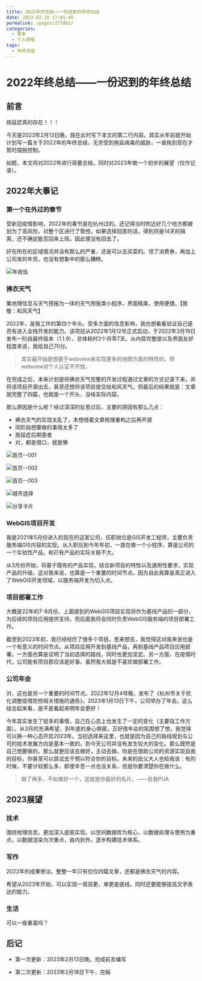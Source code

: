 ```yaml
---
title: 2022年终总结——一份迟到的年终总结
date: 2023-02-18 17:01:45
permalink: /pages/277db2/
categories:
  - 更多
  - 个人感悟
tags:
  - 年终总结
---
```


# 2022年终总结——一份迟到的年终总结

## 前言

拖延症真的存在！！！

今天是2023年2月13日晚，我在此时写下本文的第二行内容。其实从年前就开始计划写一篇关于2022年的年终总结，无奈受到拖延病毒的威胁，一直拖到现在才暂时摆脱控制。

如题，本文将对2022年进行简要总结，同时对2023年做一个初步的展望（仅作记录）。

<!-- more -->

## 2022年大事记

### 第一个在外过的春节

受新冠疫情影响，2022年的春节是在杭州过的。还记得当时附近好几个地方都被划为了高风险，对整个区进行了管控。如果选择回家的话，得到将是14天的隔离，还不确定能否回来上班。因此便没有回去了。

好在所在的区域情况并没有那么的严重，还是可以去买菜的。领了消费券，再加上公司发的年货，也没有想象中的那么糟糕。

![年夜饭](http://img.zhoujian.site/knowledge-base/other/2022%E6%98%A5%E8%8A%82-%E6%99%9A%E9%A4%90.jpeg)

### 拂衣天气

集地理信息与天气预报为一体的天气预报类小程序，界面精美，使用便捷。【致敬：和风天气】

2022年，是我工作的第四个年头。受多方面的信息影响，我也想看看验证自己是否有进入全栈开发的能力。该项目从2022年1月12号正式启动，于2022年3月19日发布一阶段最终版本（1.1.9），总体耗时2个月零7天。从内容完整度以及界面友好程度来说，我给自己70分。

> 其实最开始是想基于webview来实现更多的地图方面的特性的，但webview对个人认证不开放。

在完成之后，本来计划是将拂衣天气完整的开发过程通过文章的方式记录下来，并将该项目开源出去，甚至还想将该项目提交给和风天气。但最后的结果就是：文章就完整了四篇，也就是一个开头，没啥实际内容。

那么原因是什么呢？经过深深的反思过后，主要的原因有那么几点：

- 拂衣天气的实现太乱了，本想借着文章梳理重构之后再开源
- 同阶段想要做的事情太多了
- 拖延症后期患者
- 对，都是借口，就是懒

![首页--001](http://img.zhoujian.site/knowledge-base/other/%E6%8B%82%E8%A1%A3%E5%A4%A9%E6%B0%94-001.png)

![首页--002](http://img.zhoujian.site/knowledge-base/other/%E6%8B%82%E8%A1%A3%E5%A4%A9%E6%B0%94-002.png)

![首页--003](http://img.zhoujian.site/knowledge-base/other/%E6%8B%82%E8%A1%A3%E5%A4%A9%E6%B0%94-003.png)

![城市选择](http://img.zhoujian.site/knowledge-base/other/%E6%8B%82%E8%A1%A3%E5%A4%A9%E6%B0%94-004.png)

![分享卡片](http://img.zhoujian.site/knowledge-base/other/%E6%8B%82%E8%A1%A3%E5%A4%A9%E6%B0%94-005.png)

### WebGIS项目开发

我是2021年5月份进入的现在的这家公司，任职岗位是GIS开发工程师，主要负责服务端GIS内容的实现。从入职后到今年年初，一直在做一个小程序，算是公司的一个实验性产品，和已有产品的实际关联不大。

从3月份开始，将基于既有的产品实现，结合新项目的特性以及通用性要求，实现产品的升级。这对我来说，也算是一个重要的时间节点。因为自此我算是真正进入了WebGIS开发领域，以服务端开发为切入点。

### 项目部署工作

大概是22年的7-8月份，上面提到的WebGIS项目实现将作为基线产品的一部分，为后续的项目应用提供支持。而后面我将会同时负责WebGIS服务端的项目部署工作。

截至到2023年初，我已经经历了很多个项目。思来想去，我觉得这对我来说也是一个有意义的时间节点。从项目应用开发到基线产品，再到基线产品项目应用部署。一方面也算是证明了当初选择的路线，同时也更加坚定。另一方面，在疫情时代，公司能有项目那应该是好事，虽然我大抵是不喜欢做部署工作。

### 公司年会

对，这也是另一个重要的时间节点。2022年12月4号晚，发布了《杭州市关于优化调整疫情防控相关措施的通告》。2023年1月13日下午，公司举办了年会。这么结合起来看，是不是看起来明年会更好！

今年其实发生了挺多的事情，自己在心态上也发生了一定的变化（主要指工作方面）。从3月的充满希望，到年底的身心俱疲。正好借年会的氛围想了想，我觉得可以换一种心态开启2023年。当初选择来这里，也就是因为自己的路线规划与公司的技术发展方向是基本一致的，到今天公司并没有发生较大的变化。那么既然是自己想要做的，那么就更应该去做好，主动去做，你是在借助公司的资源实现自我的目标，你甚至可以尝试去干预以符合你的目标。未来的岳父大人也给我说：有的时候，不要计较那么多，即使辛苦一点也没关系，但是你要清楚你在做什么。

> 做了再多，不如做好一个，这就是你最好的名片。——自我PUA

## 2023展望

### 技术

围绕地理信息，更加深入底层实现。以空间数据库为核心，以数据处理与使用为重点，以数据渲染为次重点，由内到外，逐步构建技术体系。

### 写作

2022年的成果惨淡，整整一年只有仅仅四篇文章，还都是拂衣天气的内容。

希望从2023年开始，可以实现一周双更，单更是底线。同时还要能够提高文字表达的能力。

### 生活

可以一夜暴富吗？

## 后记

- 第一次更新：2023年2月13日晚，完成前言编写

- 第二次更新：2023年2月18日下午，完稿